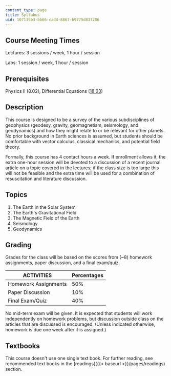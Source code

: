 ```yaml
---
content_type: page
title: Syllabus
uid: 107139b3-bb66-cad4-8867-b9775d837206
---
```


Course Meeting Times
--------------------

Lectures: 3 sessions / week, 1 hour / session

Labs: 1 session / week, 1 hour / session

Prerequisites
-------------

Physics II (8.02), Differential Equations ([18.03](/courses/18-03-differential-equations-spring-2006))

Description
-----------

This course is designed to be a survey of the various subdisciplines of geophysics (geodesy, gravity, geomagnetism, seismology, and geodynamics) and how they might relate to or be relevant for other planets. No prior background in Earth sciences is assumed, but students should be comfortable with vector calculus, classical mechanics, and potential field theory.

Formally, this course has 4 contact hours a week. If enrollment allows it, the extra one-hour session will be devoted to a discussion of a recent journal article on a topic covered in the lectures; if the class size is too large this will not be feasible and the extra time will be used for a combination of resuscitation and literature discussion.

Topics
------

1.  The Earth in the Solar System
2.  The Earth's Gravitational Field
3.  The Magnetic Field of the Earth
4.  Seismology
5.  Geodynamics

Grading
-------

Grades for the class will be based on the scores from (~8) homework assignments, paper discussion, and a final exam/quiz.

| ACTIVITIES | Percentages |
| --- | --- |
| Homework Assignments | 50% |
| Paper Discussion | 10% |
| Final Exam/Quiz | 40% 

No mid-term exam will be given. It is expected that students will work independently on homework problems, but discussion outside class on the articles that are discussed is encouraged. (Unless indicated otherwise, homework is due one week after it is assigned.)

Textbooks
---------

This course doesn't use one single text book. For further reading, see recommended text books in the [readings]({{< baseurl >}}/pages/readings) section.